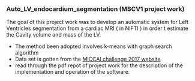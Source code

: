 ### Auto_LV_endocardium_segmentation (MSCV1 project work)

The goal of this project work was to develop an automatic system for Left Ventricles segmentation from a cardiac MRI ( in NIFTI ) in order t estimate the Cavity volume and mass of the LV.

* The method been adopted involves k-means with graph search algorithm
* Data set is gotten from the [MICCAI challenge 2017 website](https://www.creatis.insa-lyon.fr/Challenge/acdc/)
* read through the pdf repot of project work for the description of the implementation and operation of the software.
